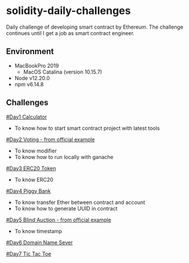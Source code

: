# solidity-daily-challenges

Daily challenge of developing smart contract by Ethereum.
The challenge continues until I get a job as smart contract engineer.

## Environment

- MacBookPro 2019
  * MacOS Catalina (version 10.15.7)
- Node v12.20.0
- npm v6.14.8

## Challenges

[#Day1 Calculator](https://github.com/Kourin1996/solidity-daily-challenges/tree/main/day1)
- To know how to start smart contract project with latest tools

[#Day2 Voting - from official example](https://github.com/Kourin1996/solidity-daily-challenges/tree/main/day2)
- To know modifier
- To know how to run locally with ganache

[#Day3 ERC20 Token](https://github.com/Kourin1996/solidity-daily-challenges/tree/main/day3)
- To know ERC20

[#Day4 Piggy Bank](https://github.com/Kourin1996/solidity-daily-challenges/tree/main/day4)
- To know transfer Ether between contract and account
- To know how to generate UUID in contract

[#Day5 Blind Auction - from official example](https://github.com/Kourin1996/solidity-daily-challenges/tree/main/day5)
- To know timestamp

[#Day6 Domain Name Sever](https://github.com/Kourin1996/solidity-daily-challenges/tree/main/day6)

[#Day7 Tic Tac Toe](https://github.com/Kourin1996/solidity-daily-challenges/tree/main/day7)
